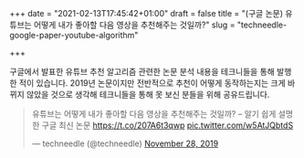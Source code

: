 +++
date = "2021-02-13T17:45:42+01:00"
draft = false
title = "(구글 논문) 유튜브는 어떻게 내가 좋아할 다음 영상을 추천해주는 것일까?"
slug = "techneedle-google-paper-youtube-algorithm"

+++

구글에서 발표한 유튜브 추천 알고리즘 관련한 논문 분석 내용을 테크니들을 통해 발행한 적이 있습니다. 2019년 논문이지만 전반적으로 추천이 어떻게 동작하는지는 크게 바뀌지 않았을 것으로 생각해 테크니들을 통해 못 보신 분들을 위해 공유드립니다.

<blockquote class="twitter-tweet"><p lang="ko" dir="ltr">유튜브는 어떻게 내가 좋아할 다음 영상을 추천해주는 것일까? – 알기 쉽게 설명한 구글 최신 논문 <a href="https://t.co/207A6t3qwp">https://t.co/207A6t3qwp</a> <a href="https://t.co/w5AtJQbtdS">pic.twitter.com/w5AtJQbtdS</a></p>&mdash; techneedle (@techneedle) <a href="https://twitter.com/techneedle/status/1199948927874633728?ref_src=twsrc%5Etfw">November 28, 2019</a></blockquote> <script async src="https://platform.twitter.com/widgets.js" charset="utf-8"></script>